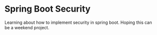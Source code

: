 # Spring Boot Security

Learning about how to implement security in spring boot. Hoping this can be a weekend project.
